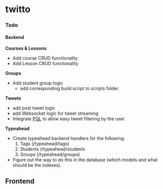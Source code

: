 twitto
======

### Todo

#### Backend

**Courses & Lessons**
* Add course CRUD functionality
* Add Lesson CRUD functionality

**Groups**
* Add student group logic
    * add corresponding build script to scripts folder.

**Tweets**
* add post tweet logic
* add Websocket logic for tweet streaming
* Integrate [PQL](http://www.github.com/alonho/pql) to allow easy tweet filtering by the user.

**Typeahead**
* Create typeahead backend handlers for the following:
    1. Tags (/typeahead/tags)
    2. Students (/typeahead/students
    3. Groups (/typeahead/groups)
* Figure out the way to do this in the database (which models and what should be the indexes).

## Frontend

